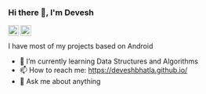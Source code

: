 ### Hi there 👋, I'm Devesh
<a href="https://www.linkedin.com/in/devesh-bhatla-14810697/">
  <img align="left" alt="Devesh's LinkdeIn" width="22px" src="https://cdn.jsdelivr.net/npm/simple-icons@v3/icons/linkedin.svg" />
  </a>
  <a href="https://twitter.com/BhatlaDevesh">
  <img align="left" alt="Devesh's Twitter" width="22px" src="https://cdn.jsdelivr.net/npm/simple-icons@v3/icons/twitter.svg" />
</a>

  </br>
  </br>
I have most of my projects based on Android 

- 🌱 I’m currently learning Data Structures and Algorithms
- 📫 How to reach me: <https://deveshbhatla.github.io/>
- 💬 Ask me about anything

<!--
**Deveshbhatla/Deveshbhatla** is a ✨ _special_ ✨ repository because its `README.md` (this file) appears on your GitHub profile.

Here are some ideas to get you started:

- 🔭 I’m currently working on ...
- 🌱 I’m currently learning ...
- 👯 I’m looking to collaborate on ...
- 🤔 I’m looking for help with ...
- 💬 Ask me about ...
- 📫 How to reach me: ...
- 😄 Pronouns: ...
- ⚡ Fun fact: ...
-->
